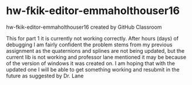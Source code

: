 # hw-fkik-editor-emmaholthouser16
hw-fkik-editor-emmaholthouser16 created by GitHub Classroom

This for part 1 it is currently not working correctly. After hours (days) of debugging
I am fairly confident the problem stems from my previous assignment as the quaternions and splines 
are not being updated, but the current lib is not working and professor lane mentioned it may be because of the version of windows 
it was created on. I am hoping that with the updated one I will be able to get something working and resubmit in the future as suggested by Dr. Lane

